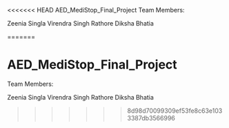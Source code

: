 <<<<<<< HEAD
AED_MediStop_Final_Project
Team Members:

Zeenia Singla 
Virendra Singh Rathore
Diksha Bhatia

=======
# AED_MediStop_Final_Project

Team Members:

Zeenia Singla
Virendra Singh Rathore
Diksha Bhatia
>>>>>>> 8d98d70099309ef53fe8c63e1033387db3566996
